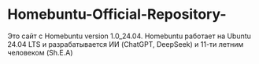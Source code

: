 # Homebuntu-Official-Repository-
Это сайт с Homebuntu version 1.0_24.04. Homebuntu работает на Ubuntu 24.04 LTS и разрабатывается ИИ (ChatGPT, DeepSeek) и 11-ти летним человеком (Sh.E.A)
